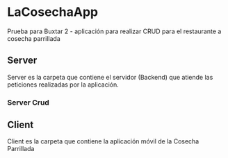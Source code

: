 # LaCosechaApp
Prueba para Buxtar 2 -  aplicación para realizar CRUD para el restaurante a cosecha parrillada


## Server
Server es la carpeta que contiene el servidor (Backend) que atiende las peticiones realizadas por la aplicación. 
### Server Crud


## Client
Client es la carpeta que contiene la aplicación móvil de la Cosecha Parrillada
